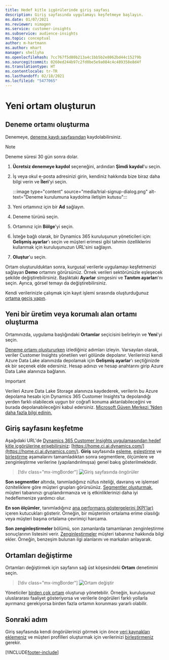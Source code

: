 ```yaml
---
title: Hedef kitle içgörülerinde giriş sayfası
description: Giriş sayfasında uygulamayı keşfetmeye başlayın.
ms.date: 01/07/2021
ms.reviewer: nimagen
ms.service: customer-insights
ms.subservice: audience-insights
ms.topic: conceptual
author: m-hartmann
ms.author: mhart
manager: shellyha
ms.openlocfilehash: 7cc767f5d80b213a4c1bb5b2e8062bd44c15279b
ms.sourcegitcommit: 0260ed244b97c2fd0be5e9a084c4c489358e8d4f
ms.translationtype: HT
ms.contentlocale: tr-TR
ms.lasthandoff: 02/18/2021
ms.locfileid: "5477065"
---
```

# <a name="create-a-new-environment"></a>Yeni ortam oluşturun

## <a name="create-a-trial-environment"></a>Deneme ortamı oluşturma

Denemeye, [deneme kaydı sayfasından](https://dynamics.microsoft.com/get-started/free-trial/?appname=customerinsights) kaydolabilirsiniz. 

> [!NOTE]
> Deneme süresi 30 gün sonra dolar.

1. **Ücretsiz denemeye kaydol** seçeneğini, ardından **Şimdi kaydol**'u seçin.

1. İş veya okul e-posta adresinizi girin, kendiniz hakkında bize biraz daha bilgi verin ve **İleri**'yi seçin.

   :::image type="content" source="media/trial-signup-dialog.png" alt-text="Deneme kurulumuna kaydolma iletişim kutusu":::

1. Yeni ortamınız için bir **Ad** sağlayın. 

1. Deneme türünü seçin.

1. Ortamınız için **Bölge**'yi seçin.

1. İsteğe bağlı olarak, bir Dynamics 365 kuruluşunun yöneticileri için: **Gelişmiş ayarlar**'ı seçin ve müşteri erimesi gibi tahmin özelliklerini kullanmak için kuruluşunuzun URL'sini sağlayın.

1. **Oluştur**'u seçin. 

Ortam oluşturulduktan sonra, kurgusal verilerle uygulamayı keşfetmenizi sağlayan **Demo** ortamını görürsünüz. Örnek verileri sektörünüzle eşleşecek şekilde değiştirebilirsiniz. Başlıktaki **Ayarlar** simgesini ve **Tanıtım ayarları**'nı seçin. Ayrıca, görsel temayı da değiştirebilirsiniz. 

Kendi verilerinizle çalışmak için kayıt işlemi sırasında oluşturduğunuz [ortama geçiş yapın](#switch-environments).

## <a name="create-a-new-production-or-sandbox-environment"></a>Yeni bir üretim veya korumalı alan ortamı oluşturma

Ortamınızda, uygulama başlığındaki **Ortamlar** seçicisini belirleyin ve **Yeni**'yi seçin.

[Deneme ortamı oluştururken](#create-a-trial-environment) izlediğiniz adımları izleyin. Varsayılan olarak, veriler Customer Insights yönetilen veri gölünde depolanır. Verilerinizi kendi Azure Data Lake alanınızda depolamak için **Gelişmiş ayarlar**'ı seçtiğinizde ek bir seçenek elde edersiniz. Hesap adınızı ve hesap anahtarını girip Azure Data Lake alanınıza bağlanın. 

> [!IMPORTANT]
> Verileri Azure Data Lake Storage alanınıza kaydederek, verilerin bu Azure depolama hesabı için Dynamics 365 Customer Insights'ta depolandığı yerden farklı olabilecek uygun bir coğrafi konuma aktarılabileceğini ve burada depolanabileceğini kabul edersiniz. [Microsoft Güven Merkezi 'Nden daha fazla bilgi edinin.](https://www.microsoft.com/trust-center)

## <a name="explore-the-home-page"></a>Giriş sayfasını keşfetme

Aşağıdaki URL'de [Dynamics 365 Customer Insights uygulamasından hedef kitle içgörülerine erişebilirsiniz](https://home.ci.ai.dynamics.com/): [https://home.ci.ai.dynamics.com/](https://home.ci.ai.dynamics.com/).
**Giriş** sayfasında [eşleme](map-entities.md), [eşleştirme](match-entities.md) ve [birleştirme](merge-entities.md) aşamalarını tamamladıktan sonra segmentlere, ölçümlere ve zenginleştirme verilerine (yapılandırılmışsa) genel bakış gösterilmektedir.

> [!div class="mx-imgBorder"] 
> ![Giriş sayfasında öngörüler](media/home-page-insights.png "Giriş sayfasında öngörüler")

**Son segmentler** altında, tanımladığınız nüfus niteliği, davranış ve işlemsel özniteliklere göre müşteri grupları görürsünüz. [Segmentler oluşturmak](segments.md), müşteri tabanınızı gruplandırmanıza ve iş etkinliklerinizi daha iyi hedeflemenize yardımcı olur.

**En son ölçümler**, tanımladığınız [ana performans göstergelerini (KPI'lar)](measures.md) içeren kutucukları gösterir. Örneğin, bir müşterinin ortalama erime olasılığı veya müşteri başına ortalama çevrimiçi harcama.

**Son zenginleştirmeler** bölümü, son zamanlarda tamamlanan zenginleştirme sonuçlarının listesini verir. [Zenginleştirmeler](enrichment-hub.md) müşteri tabanınız hakkında bilgi ekler. Örneğin, benzeşim bulunan ilgi alanlarını ve markaları anlayarak.

## <a name="switch-environments"></a>Ortamları değiştirme

Ortamları değiştirmek için sayfanın sağ üst köşesindeki **Ortam** denetimini seçin.

> [!div class="mx-imgBorder"] 
> ![Ortam değiştir](media/home-page-environment-switcher.png "Ortam değiştir")

Yöneticiler [birden çok ortam](manage-environments.md) oluşturup yönetebilir. Örneğin, kuruluşunuz uluslararası faaliyet gösteriyorsa ve verilerle öngörüleri farklı yollarla ayırmanız gerekiyorsa birden fazla ortamın korunması yararlı olabilir.

## <a name="next-step"></a>Sonraki adım

Giriş sayfasında kendi öngörülerinizi görmek için önce [veri kaynakları eklemeniz](data-sources.md) ve müşteri profilleri oluşturmak için verilerinizi [birleştirmeniz](data-unification.md) gerekir.


[!INCLUDE[footer-include](../includes/footer-banner.md)]